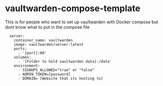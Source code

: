 # vaultwarden-compose-template

This is for people who want to set up vaultwarden with Docker compose but dont know what to put in the compose file

```services:
  server:
    container_name: vaultwarden
    image: vaultwarden/server:latest
    ports:
      - '[port]:80'
    volumes:
      - '[Folder to hold vaultwarden data]:/data'
    environment:
      - SIGNUPS_ALLOWED="true" or "false"
      - ADMIN_TOKEN=[password] 
      - DOMAIN= [Website that its hosting to]
